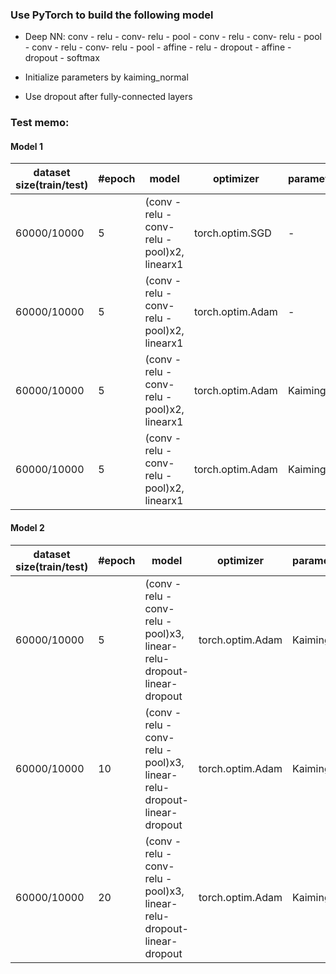 ### Use PyTorch to build the following model
- Deep NN:
      conv - relu - conv- relu - pool -
      conv - relu - conv- relu - pool -
      conv - relu - conv- relu - pool -
      affine - relu - dropout - affine - dropout - softmax

- Initialize parameters by kaiming_normal 
- Use dropout after fully-connected layers


### Test memo:

#### Model 1
|dataset size(train/test)|#epoch|      model  |  optimizer | parameters |lr| accuracy  |
|-----------------------|-------|--------------|------------|------------|--|------------|
|60000/10000|5|(conv - relu - conv- relu - pool)x2, linearx1 |torch.optim.SGD|-|0.01| 97.03%|
|60000/10000|5|(conv - relu - conv- relu - pool)x2, linearx1 |torch.optim.Adam|-|0.01| 97.69%|
|60000/10000|5|(conv - relu - conv- relu - pool)x2, linearx1 |torch.optim.Adam|Kaiming He|0.01| 98.48%|
|60000/10000|5|(conv - relu - conv- relu - pool)x2, linearx1 |torch.optim.Adam|Kaiming He|0.001| 99.11%|

#### Model 2
|dataset size(train/test)|#epoch|      model  |  optimizer | parameters |lr| accuracy  |
|-----------------------|-------|--------------|------------|------------|--|------------|
|60000/10000|5|(conv - relu - conv- relu - pool)x3, linear-relu-dropout-linear-dropout |torch.optim.Adam|Kaiming He|0.01| 96.83%|
|60000/10000|10|(conv - relu - conv- relu - pool)x3, linear-relu-dropout-linear-dropout |torch.optim.Adam|Kaiming He|0.001| 99.15%|
|60000/10000|20|(conv - relu - conv- relu - pool)x3, linear-relu-dropout-linear-dropout |torch.optim.Adam|Kaiming He|0.001| 99.37%|